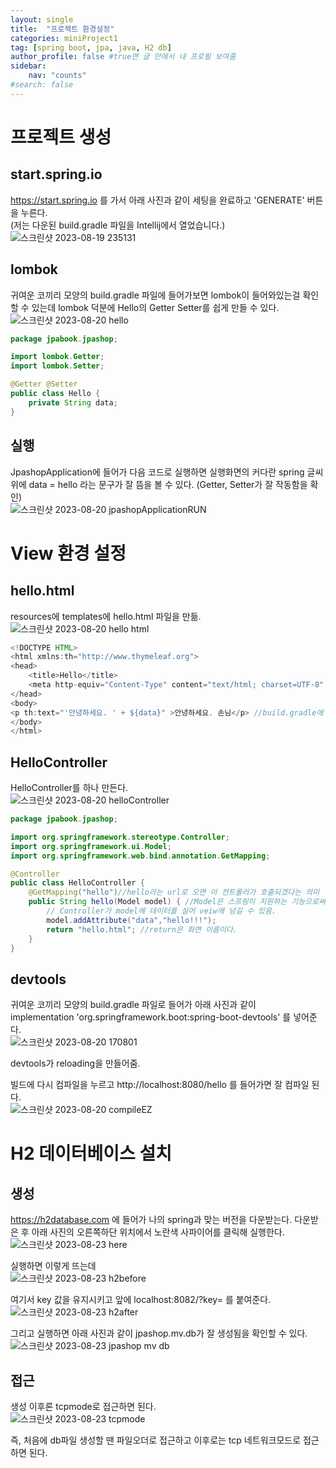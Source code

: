 ```yaml
---
layout: single
title:  "프로젝트 환경설정"
categories: miniProject1
tag: [spring boot, jpa, java, H2 db]
author_profile: false #true면 글 안에서 내 프로필 보여줌
sidebar:
    nav: "counts"
#search: false
---
```


# 프로젝트 생성

## start.spring.io

https://start.spring.io 를 가서 아래 사진과 같이 세팅을 완료하고 &#39;GENERATE&#39; 버튼을 누른다.   
(저는 다운된 build.gradle 파일을 Intellij에서 열었습니다.)   
![스크린샷 2023-08-19 235131](https://github.com/jwjungwoo/jwjungwoo.github.io/assets/140131247/3a3728b6-7ddc-45d1-a8e9-d28ca04eecc4)   

## lombok
귀여운 코끼리 모양의 build.gradle 파일에 들어가보면 lombok이 들어와있는걸 확인할 수 있는데 lombok 덕분에 Hello의 Getter Setter를 쉽게 만들 수 있다.   
![스크린샷 2023-08-20 hello](https://github.com/jwjungwoo/jwjungwoo.github.io/assets/140131247/1dd1e876-0b81-469a-94eb-def8ea677f09)

```java
package jpabook.jpashop;

import lombok.Getter;
import lombok.Setter;

@Getter @Setter
public class Hello {
    private String data;
}
```

## 실행

JpashopApplication에 들어가 다음 코드로 실행하면 실행화면의 커다란 spring 글씨 위에 data = hello 라는 문구가 잘 뜸을 볼 수 있다. 
(Getter, Setter가 잘 작동함을 확인)   
![스크린샷 2023-08-20 jpashopApplicationRUN](https://github.com/jwjungwoo/jwjungwoo.github.io/assets/140131247/f796556b-611d-4770-a09b-f8776af52931)   

# View 환경 설정

## hello.html

resources에 templates에 hello.html 파일을 만듦.   
![스크린샷 2023-08-20 hello html](https://github.com/jwjungwoo/jwjungwoo.github.io/assets/140131247/236d8c73-c80f-4299-af5d-972e3d78eeec)   

```java
<!DOCTYPE HTML>
<html xmlns:th="http://www.thymeleaf.org">
<head>
    <title>Hello</title>
    <meta http-equiv="Content-Type" content="text/html; charset=UTF-8" />
</head>
<body>
<p th:text="'안녕하세요. ' + ${data}" >안녕하세요. 손님</p> //build.gradle에 devtools 넣음으로써 빌드에 recompile만 누르면 화면창 바뀜.
</body>
</html>
```

## HelloController

HelloController를 하나 만든다.   
![스크린샷 2023-08-20 helloController](https://github.com/jwjungwoo/jwjungwoo.github.io/assets/140131247/f37334ef-f7aa-42fd-8bdb-08fcb651fd23)

```java
package jpabook.jpashop;

import org.springframework.stereotype.Controller;
import org.springframework.ui.Model;
import org.springframework.web.bind.annotation.GetMapping;

@Controller
public class HelloController {
    @GetMapping("hello")//hello라는 url로 오면 이 컨트롤러가 호출되겠다는 의미
    public String hello(Model model) { //Model은 스프링이 지원하는 기능으로써, key와 value로 이루어져있는 HashMap이다.
        // Controller가 model에 데이터를 실어 veiw에 넘길 수 있음.
        model.addAttribute("data","hello!!!");
        return "hello.html"; //return은 화면 이름이다.
    }
}
```

## devtools

귀여운 코끼리 모양의 build.gradle 파일로 들어가 아래 사진과 같이   
implementation &#39;org.springframework.boot:spring-boot-devtools&#39; 를 넣어준다.   
![스크린샷 2023-08-20 170801](https://github.com/jwjungwoo/jwjungwoo.github.io/assets/140131247/d784ada3-4d5c-4f5c-81f8-451cc565e7b7)   
   
devtools가 reloading을 만들어줌.   
   
빌드에 다시 컴파일을 누르고 http://localhost:8080/hello 를 들어가면 잘 컴파일 된다.   
![스크린샷 2023-08-20 compileEZ](https://github.com/jwjungwoo/jwjungwoo.github.io/assets/140131247/a138a7d7-d608-4a80-9dcf-dbf3be503b89)   

# H2 데이터베이스 설치

## 생성
https://h2database.com 에 들어가 나의 spring과 맞는 버전을 다운받는다. 다운받은 후 아래 사진의 오른쪽하단 위치에서 노란색 사파이어를 클릭해 실행한다.   
![스크린샷 2023-08-23 here](https://github.com/jwjungwoo/jwjungwoo.github.io/assets/140131247/3aa78ec6-13da-44ef-9f1a-3ced160c58ac)   

실행하면 이렇게 뜨는데   
![스크린샷 2023-08-23 h2before](https://github.com/jwjungwoo/jwjungwoo.github.io/assets/140131247/54ab84f2-8355-4d67-ad18-e6221d306ce1)   

여기서 key 값을 유지시키고 앞에 localhost:8082/?key= 를 붙여준다.   
![스크린샷 2023-08-23 h2after](https://github.com/jwjungwoo/jwjungwoo.github.io/assets/140131247/3685df64-d46e-4f9d-a915-a8f4480b86b7)   

그리고 실행하면 아래 사진과 같이 jpashop.mv.db가 잘 생성됨을 확인할 수 있다.   
![스크린샷 2023-08-23 jpashop mv db](https://github.com/jwjungwoo/jwjungwoo.github.io/assets/140131247/4c04668e-6e21-46bc-9a62-539f046a40ab)   

## 접근
생성 이후론 tcpmode로 접근하면 된다.   
![스크린샷 2023-08-23 tcpmode](https://github.com/jwjungwoo/jwjungwoo.github.io/assets/140131247/319757f9-6458-4bda-85c5-a5f3786e016b)

즉, 처음에 db파일 생성할 땐 파일오더로 접근하고 이후로는 tcp 네트워크모드로 접근하면 된다.   
